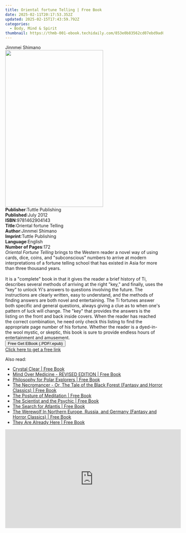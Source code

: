 ```yaml
---
title: Oriental fortune Telling | Free Book
date: 2025-02-11T20:17:53.352Z
updated: 2025-02-15T17:43:59.792Z
categories:
  - Body, Mind & Spirit
thumbnail: https://thmb-001-ebook.techidaily.com/853e0b83562cd07ebd9ad022cac2fa9812525ebbe1a6ac377a14372f8984b504.jpg
---
```

<main id="book-container">
  <div class="flex flex-col">
    <div class="book-brief flex-1 py-6 px-4 sm:p-6 md:py-10 md:px-8">
      <!-- brief-->
      <div class="book-brief-main">Jinnmei Shimano</div>
    </div>
    <div
      class="book-meta-info flex-1 grid gap-4 col-start-1 col-end-3 row-start-1 sm:mb-6 sm:grid-cols-4 lg:gap-6 lg:col-start-2 lg:row-end-6 lg:row-span-6 lg:mb-0"
    >
      <div
        class="book-meta-info-left place-content-center mt-4 p-4 text-sm leading-6 col-start-2 col-span-2 dark:text-slate-400"
      >
        <img
          class="w-full h-500 object-cover rounded-lg sm:h-255 sm:col-span-2 lg:col-span-full"
          src="https://img-001-ebook.techidaily.com/7ed20236a86adfdd9e4a44b61785b697dd3f504505957c54fa9687c27cec6237.jpg"
          alt=""
          width="312"
          height="500"
        />
      </div>
      <div
        class="book-meta-info-right mt-2 col-start-1 row-start-2 col-span-3 self-center"
      >
        <!-- meta data  -->
        <div class="flex flex-col px-4 md:px-8">
          <div class="flex-1">
            <strong>Publisher</strong>:<span class="px-2"
              >Tuttle Publishing</span
            >
          </div>
          <div class="flex-1">
            <strong>Published</strong>:<span class="px-2">July 2012</span>
          </div>
          <div class="flex-1">
            <strong>ISBN</strong>:<span class="px-2">9781462904143</span>
          </div>
          <div class="flex-1">
            <strong>Title</strong>:<span class="px-2"
              >Oriental fortune Telling</span
            >
          </div>
          <div class="flex-1">
            <strong>Author</strong>:<span class="px-2">Jinnmei Shimano</span>
          </div>
          <div class="flex-1">
            <strong>Imprint</strong>:<span class="px-2">Tuttle Publishing</span>
          </div>
          <div class="flex-1">
            <strong>Language</strong>:<span class="px-2">English</span>
          </div>
          <div class="flex-1">
            <strong>Number of Pages</strong>:<span class="px-2">172</span>
          </div>
        </div>
      </div>
    </div>
    <div class="book-description flex-1 py-6 px-4 sm:p-6 md:py-10 md:px-8">
      <div class="book-description-main">
        <div accordion-content="" id="description">
          <i>Oriental Fortune Telling</i> brings to the Western reader a novel
          way of using cards, dice, coins, and "subconscious" numbers to arrive
          at modern interpretations of a fortune telling school that has existed
          in Asia for more than three thousand years.<br /><br />It is a
          "complete" book in that it gives the reader a brief history of Ti,
          describes several methods of arriving at the right "key," and finally,
          uses the "key" to unlock Yi's answers to questions involving the
          future. The instructions are clearly written, easy to understand, and
          the methods of finding answers are both novel and entertaining. The Ti
          fortunes answer both specific and general questions, always giving a
          clue as to when one's pattern of luck will change. The "key" that
          provides the answers is the listing on the front and back inside
          covers. When the reader has reached the correct combination, he need
          only check this listing to find the appropriate page number of his
          fortune. Whether the reader is a dyed-in-the wool mystic, or skeptic,
          this book is sure to provide endless hours of entertainment and
          amusement.<br />
        </div>
        <div class="accordion-fader"></div>
      </div>
    </div>
    <div class="book-excerpts flex-1 py-6 px-4 sm:p-6 md:py-10 md:px-8"></div>
    <div
      class="book-about-author flex-1 py-6 px-4 sm:p-6 md:py-10 md:px-8"
    ></div>
    <div class="book-free-get flex-1 py-6 px-4 sm:p-6 md:py-10 md:px-8">
      <button
        id="btn-free-get"
        class="bg-blue-500 hover:bg-blue-700 text-white font-bold py-2 px-4 rounded"
      >
        Free Get EBook (.PDF/.epub)
      </button>
      <div id="countdown-display" class="px-2 text-lg mt-2"></div>
      <a
        id="free-link"
        class="hidden bg-blue-500 hover:bg-blue-700 text-white font-bold py-2 px-4 rounded"
        href="https://www.ebooks.com/en-us/book/96512378/oriental-fortune-telling/jinnmei-shimano/"
        target="_blank"
        >Click here to get a free link</a
      >
    </div>
    <script>
      let countdownTime = 0;
      let countdownInterval = null;
      document
        .getElementById('btn-free-get')
        .addEventListener('click', startCountdown);
      function startCountdown() {
        countdownTime = new Date().getTime() + 60000 * 3;
        countdownInterval = setInterval(updateCountdown, 1000);
        document.getElementById('btn-free-get').disabled = true;
        document
          .getElementById('btn-free-get')
          .classList.add('bg-gray-500', 'cursor-not-allowed');
      }
      function updateCountdown() {
        let currentTime = new Date().getTime();
        let timeLeft = countdownTime - currentTime;
        let secondsLeft = Math.floor(timeLeft / 1000);
        document.getElementById('countdown-display').innerHTML =
          `Remaining time: ${secondsLeft} seconds.`;
        if (secondsLeft <= 0) {
          clearInterval(countdownInterval);
          document.getElementById('btn-free-get').classList.add('hidden');
          document.getElementById('free-link').classList.remove('hidden');
          document.getElementById('countdown-display').innerHTML = '';
        }
      }
    </script>
  </div>
</main>

<ins class="adsbygoogle"
      style="display:block"
      data-ad-client="ca-pub-7571918770474297"
      data-ad-slot="8358498916"
      data-ad-format="auto"
      data-full-width-responsive="true"></ins>
    

<span class="atpl-alsoreadstyle">Also read:</span>
<div><ul>
<li><a href="https://novels-ebooks.techidaily.com/209966770-9781683692041-crystal-clear/"><u>Crystal Clear | Free Book</u></a></li>
<li><a href="https://novels-ebooks.techidaily.com/209966785-9781401961251-mind-over-medicine-revised-edition/"><u>Mind Over Medicine - REVISED EDITION | Free Book</u></a></li>
<li><a href="https://novels-ebooks.techidaily.com/209966739-9781524749125-philosophy-for-polar-explorers/"><u>Philosophy for Polar Explorers | Free Book</u></a></li>
<li><a href="https://novels-ebooks.techidaily.com/209968908-9781473355538-the-necromancer-or-the-tale-of-the-black-forest-fantasy-and-horror-classics/"><u>The Necromancer - Or, The Tale of the Black Forest (Fantasy and Horror Classics) | Free Book</u></a></li>
<li><a href="https://novels-ebooks.techidaily.com/209966774-9780834842915-the-posture-of-meditation/"><u>The Posture of Meditation | Free Book</u></a></li>
<li><a href="https://novels-ebooks.techidaily.com/209966743-9780735276833-the-scientist-and-the-psychic/"><u>The Scientist and the Psychic | Free Book</u></a></li>
<li><a href="https://novels-ebooks.techidaily.com/209967524-9781681779249-the-search-for-atlantis/"><u>The Search for Atlantis | Free Book</u></a></li>
<li><a href="https://novels-ebooks.techidaily.com/209968914-9781473355545-the-werewolf-in-northern-europe-russia-and-germany-fantasy-and-horror-classics/"><u>The Werewolf In Northern Europe, Russia, and Germany (Fantasy and Horror Classics) | Free Book</u></a></li>
<li><a href="https://novels-ebooks.techidaily.com/209967347-9781643133904-they-are-already-here/"><u>They Are Already Here | Free Book</u></a></li>
</ul></div>

<!-- affiliate ads begin -->
<iframe width="560" height="315" src="https://www.youtube.com/embed/NC0rdKEQ98o?si=HYgqC8CxF_WTO5if" title="YouTube video player" frameborder="0" allow="accelerometer; autoplay; clipboard-write; encrypted-media; gyroscope; picture-in-picture; web-share" referrerpolicy="strict-origin-when-cross-origin" allowfullscreen></iframe>
<!-- affiliate ads end -->

